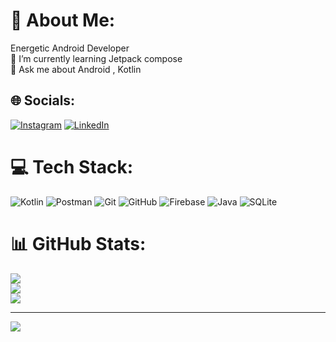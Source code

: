 # 💫 About Me:
Energetic Android Developer<br>🌱 I’m currently learning Jetpack compose<br>💬 Ask me about Android , Kotlin<br>


## 🌐 Socials:
[![Instagram](https://img.shields.io/badge/Instagram-%23E4405F.svg?logo=Instagram&logoColor=white)](https://instagram.com/lm8tinl) [![LinkedIn](https://img.shields.io/badge/LinkedIn-%230077B5.svg?logo=linkedin&logoColor=white)](https://linkedin.com/in/MatinGhafari) 

# 💻 Tech Stack:
![Kotlin](https://img.shields.io/badge/kotlin-%237F52FF.svg?style=for-the-badge&logo=kotlin&logoColor=white) ![Postman](https://img.shields.io/badge/Postman-FF6C37?style=for-the-badge&logo=postman&logoColor=white) ![Git](https://img.shields.io/badge/git-%23F05033.svg?style=for-the-badge&logo=git&logoColor=white) ![GitHub](https://img.shields.io/badge/github-%23121011.svg?style=for-the-badge&logo=github&logoColor=white) ![Firebase](https://img.shields.io/badge/firebase-a08021?style=for-the-badge&logo=firebase&logoColor=ffcd34) ![Java](https://img.shields.io/badge/java-%23ED8B00.svg?style=for-the-badge&logo=openjdk&logoColor=white) ![SQLite](https://img.shields.io/badge/sqlite-%2307405e.svg?style=for-the-badge&logo=sqlite&logoColor=white)
# 📊 GitHub Stats:
![](https://github-readme-stats.vercel.app/api?username=MatinGhafari&theme=dark&hide_border=false&include_all_commits=true&count_private=true)<br/>
![](https://github-readme-streak-stats.herokuapp.com/?user=MatinGhafari&theme=dark&hide_border=false)<br/>
![](https://github-readme-stats.vercel.app/api/top-langs/?username=MatinGhafari&theme=dark&hide_border=false&include_all_commits=true&count_private=true&layout=compact)

---
[![](https://visitcount.itsvg.in/api?id=MatinGhafari&icon=0&color=0)](https://visitcount.itsvg.in)

<!-- Proudly created with GPRM ( https://gprm.itsvg.in ) -->
